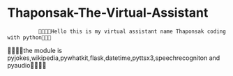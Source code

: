 # Thaponsak-The-Virtual-Assistant
              🤖🤖🤖🤖Hello this is my virtual assistant name Thaponsak coding with python🤖🤖🤖
🤖🤖🤖🤖the module is pyjokes,wikipedia,pywhatkit,flask,datetime,pyttsx3,speechrecogniton and pyaudio🤖🤖🤖🤖
